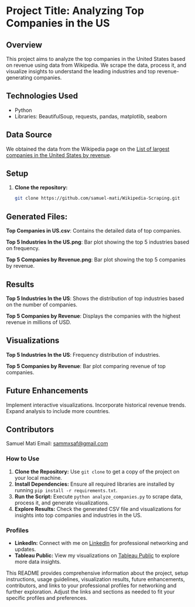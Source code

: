 # Project Title: Analyzing Top Companies in the US

## Overview
This project aims to analyze the top companies in the United States based on revenue using data from Wikipedia. We scrape the data, process it, and visualize insights to understand the leading industries and top revenue-generating companies.

## Technologies Used
- Python
- Libraries: BeautifulSoup, requests, pandas, matplotlib, seaborn

## Data Source
We obtained the data from the Wikipedia page on the [List of largest companies in the United States by revenue](https://en.wikipedia.org/wiki/List_of_largest_companies_in_the_United_States_by_revenue).

## Setup
1. **Clone the repository:**
   ```bash
   git clone https://github.com/samuel-mati/Wikipedia-Scraping.git

## Generated Files:
**Top Companies in US.csv**: Contains the detailed data of top companies.

**Top 5 Industries In the US.png**: Bar plot showing the top 5 industries based on frequency.

**Top 5 Companies by Revenue.png**: Bar plot showing the top 5 companies by revenue.

## Results
**Top 5 Industries In the US**: Shows the distribution of top industries based on the number of companies.

**Top 5 Companies by Revenue**: Displays the companies with the highest revenue in millions of USD.

## Visualizations
**Top 5 Industries In the US**: Frequency distribution of industries.

**Top 5 Companies by Revenue**: Bar plot comparing revenue of top companies.

## Future Enhancements
Implement interactive visualizations.
Incorporate historical revenue trends.
Expand analysis to include more countries.

## Contributors
Samuel Mati
Email: sammxsaf@gmail.com



### How to Use
1. **Clone the Repository:** Use `git clone` to get a copy of the project on your local machine.
2. **Install Dependencies:** Ensure all required libraries are installed by running `pip install -r requirements.txt`.
3. **Run the Script:** Execute `python analyze_companies.py` to scrape data, process it, and generate visualizations.
4. **Explore Results:** Check the generated CSV file and visualizations for insights into top companies and industries in the US.

### Profiles
- **LinkedIn:** Connect with me on [LinkedIn](https://www.linkedin.com/in/samuel-mati-0752a2207/) for professional networking and updates.
- **Tableau Public:** View my visualizations on [Tableau Public](https://public.tableau.com/app/profile/samuel.mati/vizzes) to explore more data insights.

This README provides comprehensive information about the project, setup instructions, usage guidelines, visualization results, future enhancements, contributors, and links to your professional profiles for networking and further exploration. Adjust the links and sections as needed to fit your specific profiles and preferences.
